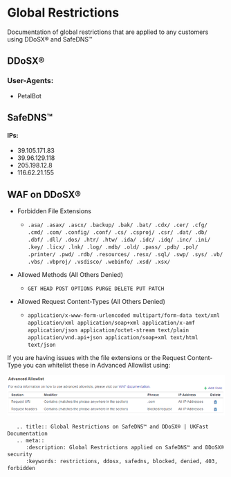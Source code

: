 # Global Restrictions

Documentation of global restrictions that are applied to any customers using DDoSX® and SafeDNS™

## DDoSX®
### User-Agents:
* PetalBot
## SafeDNS™
#### IPs:
* 39.105.171.83
* 39.96.129.118
* 205.198.12.8
* 116.62.21.155

## WAF on DDoSX®
* Forbidden File Extensions
   * `.asa/ .asax/ .ascx/ .backup/ .bak/ .bat/ .cdx/ .cer/ .cfg/ .cmd/ .com/ .config/ .conf/ .cs/ .csproj/ .csr/ .dat/ .db/ .dbf/ .dll/ .dos/ .htr/ .htw/ .ida/ .idc/ .idq/ .inc/ .ini/ .key/ .licx/ .lnk/ .log/ .mdb/ .old/ .pass/ .pdb/ .pol/ .printer/ .pwd/ .rdb/ .resources/ .resx/ .sql/ .swp/ .sys/ .vb/ .vbs/ .vbproj/ .vsdisco/ .webinfo/ .xsd/ .xsx/`

* Allowed Methods (All Others Denied)
  * `GET HEAD POST OPTIONS PURGE DELETE PUT PATCH`

* Allowed Request Content-Types (All Others Denied)
  * `application/x-www-form-urlencoded multipart/form-data text/xml application/xml application/soap+xml application/x-amf application/json application/octet-stream text/plain application/vnd.api+json application/soap+xml text/html text/json`

If you are having issues with the file extensions or the Request Content-Type you can whitelist these in Advanced Allowlist using:

![Advanced Whitelist Global Restriction](files/global_restriction_whitelist.PNG)

```eval_rst
   .. title:: Global Restrictions on SafeDNS™ and DDoSX® | UKFast Documentation
   .. meta::
      :description: Global Restrictions applied on SafeDNS™ and DDoSX® security
      :keywords: restrictions, ddosx, safedns, blocked, denied, 403, forbidden
```